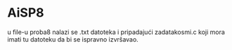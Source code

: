 # AiSP8
u file-u proba8 nalazi se .txt datoteka i pripadajući zadatakosmi.c koji mora imati tu datoteku da bi se ispravno izvršavao.
